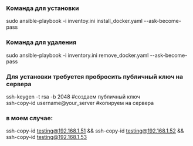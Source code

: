 ### Команда для установки  
sudo ansible-playbook -i inventoy.ini install_docker.yaml --ask-become-pass  
### Команда для удаления  
sudo ansible-playbook -i inventory.ini remove_docker.yaml --ask-become-pass  
  
### Для установки требуется пробросить публичный ключ на сервера  
ssh-keygen -t rsa -b 2048 #создаем публичный ключ  
ssh-copy-id username@your_server #копируем на сервера  
### в моем случае:  
ssh-copy-id testing@192.168.1.51 && ssh-copy-id testing@192.168.1.52 && ssh-copy-id testing@192.168.1.53
